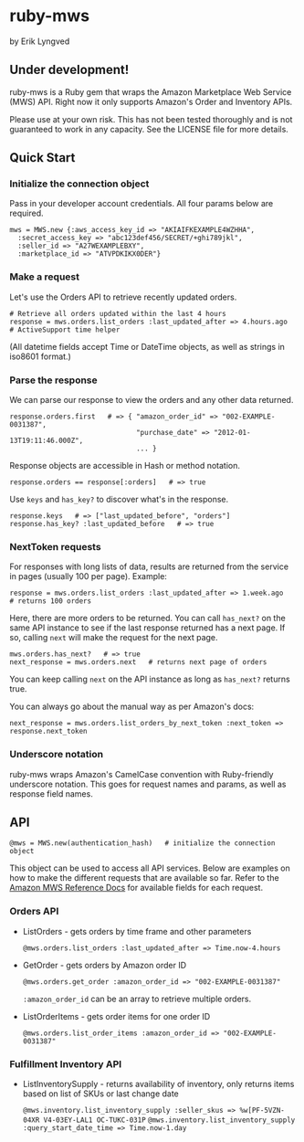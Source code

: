 ruby-mws
========

by Erik Lyngved

Under development!
------------------

ruby-mws is a Ruby gem that wraps the Amazon Marketplace Web Service (MWS) API. Right now it only supports Amazon's Order and Inventory APIs. 

Please use at your own risk. This has not been tested thoroughly and is not guaranteed to work in any capacity. See the LICENSE file for more details.

Quick Start
-----------

### Initialize the connection object

Pass in your developer account credentials. All four params below are required.

    mws = MWS.new {:aws_access_key_id => "AKIAIFKEXAMPLE4WZHHA",
      :secret_access_key => "abc123def456/SECRET/+ghi789jkl",
      :seller_id => "A27WEXAMPLEBXY",
      :marketplace_id => "ATVPDKIKX0DER"}

### Make a request

Let's use the Orders API to retrieve recently updated orders.

    # Retrieve all orders updated within the last 4 hours
    response = mws.orders.list_orders :last_updated_after => 4.hours.ago   # ActiveSupport time helper

(All datetime fields accept Time or DateTime objects, as well as strings in iso8601 format.)

### Parse the response

We can parse our response to view the orders and any other data returned.

    response.orders.first   # => { "amazon_order_id" => "002-EXAMPLE-0031387",
                                   "purchase_date" => "2012-01-13T19:11:46.000Z",
                                   ... }

Response objects are accessible in Hash or method notation.

    response.orders == response[:orders]   # => true

Use `keys` and `has_key?` to discover what's in the response.

    response.keys   # => ["last_updated_before", "orders"]
    response.has_key? :last_updated_before   # => true

### NextToken requests

For responses with long lists of data, results are returned from the service in pages (usually 100 per page). Example:

    response = mws.orders.list_orders :last_updated_after => 1.week.ago   # returns 100 orders

Here, there are more orders to be returned. You can call `has_next?` on the same API instance to see if the last response returned has a next page. If so, calling `next` will make the request for the next page.

    mws.orders.has_next?   # => true
    next_response = mws.orders.next   # returns next page of orders

You can keep calling `next` on the API instance as long as `has_next?` returns true.

You can always go about the manual way as per Amazon's docs:

    next_response = mws.orders.list_orders_by_next_token :next_token => response.next_token

### Underscore notation

ruby-mws wraps Amazon's CamelCase convention with Ruby-friendly underscore notation. This goes for request names and params, as well as response field names.

API
---

    @mws = MWS.new(authentication_hash)   # initialize the connection object

This object can be used to access all API services. Below are examples on how to make the different requests that are available so far. Refer to the [Amazon MWS Reference Docs](https://developer.amazonservices.com/) for available fields for each request.

### Orders API

* ListOrders - gets orders by time frame and other parameters

    `@mws.orders.list_orders :last_updated_after => Time.now-4.hours`

* GetOrder - gets orders by Amazon order ID

    `@mws.orders.get_order :amazon_order_id => "002-EXAMPLE-0031387"`

    `:amazon_order_id` can be an array to retrieve multiple orders.

* ListOrderItems - gets order items for one order ID

    `@mws.orders.list_order_items :amazon_order_id => "002-EXAMPLE-0031387"`

### Fulfillment Inventory API

* ListInventorySupply - returns availability of inventory, only returns items based on list of SKUs or last change date

    `@mws.inventory.list_inventory_supply :seller_skus => %w[PF-5VZN-04XR V4-03EY-LAL1 OC-TUKC-031P`
    `@mws.inventory.list_inventory_supply :query_start_date_time => Time.now-1.day`